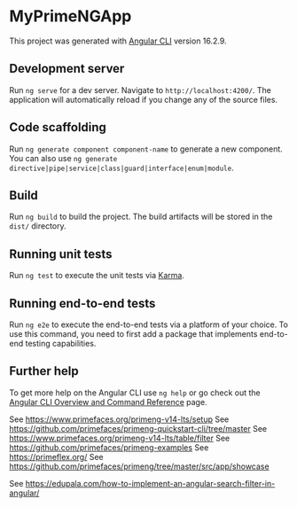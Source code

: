 # MyPrimeNGApp

This project was generated with [Angular CLI](https://github.com/angular/angular-cli) version 16.2.9.

## Development server

Run `ng serve` for a dev server. Navigate to `http://localhost:4200/`. The application will automatically reload if you change any of the source files.

## Code scaffolding

Run `ng generate component component-name` to generate a new component. You can also use `ng generate directive|pipe|service|class|guard|interface|enum|module`.

## Build

Run `ng build` to build the project. The build artifacts will be stored in the `dist/` directory.

## Running unit tests

Run `ng test` to execute the unit tests via [Karma](https://karma-runner.github.io).

## Running end-to-end tests

Run `ng e2e` to execute the end-to-end tests via a platform of your choice. To use this command, you need to first add a package that implements end-to-end testing capabilities.

## Further help

To get more help on the Angular CLI use `ng help` or go check out the [Angular CLI Overview and Command Reference](https://angular.io/cli) page.

See https://www.primefaces.org/primeng-v14-lts/setup
See https://github.com/primefaces/primeng-quickstart-cli/tree/master
See https://www.primefaces.org/primeng-v14-lts/table/filter
See https://github.com/primefaces/primeng-examples
See https://primeflex.org/
See https://github.com/primefaces/primeng/tree/master/src/app/showcase

See https://edupala.com/how-to-implement-an-angular-search-filter-in-angular/
